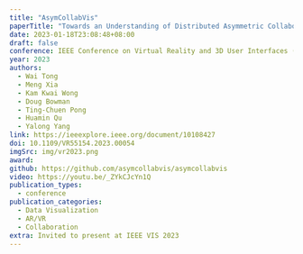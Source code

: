 ```yaml
---
title: "AsymCollabVis"
paperTitle: "Towards an Understanding of Distributed Asymmetric Collaborative Visualization on Problem-solving"
date: 2023-01-18T23:08:48+08:00
draft: false
conference: IEEE Conference on Virtual Reality and 3D User Interfaces (VR)
year: 2023
authors:
  - Wai Tong
  - Meng Xia
  - Kam Kwai Wong
  - Doug Bowman
  - Ting-Chuen Pong
  - Huamin Qu
  - Yalong Yang
link: https://ieeexplore.ieee.org/document/10108427
doi: 10.1109/VR55154.2023.00054
imgSrc: img/vr2023.png
award:
github: https://github.com/asymcollabvis/asymcollabvis
video: https://youtu.be/_ZYkCJcYn1Q
publication_types:
  - conference
publication_categories:
  - Data Visualization
  - AR/VR
  - Collaboration
extra: Invited to present at IEEE VIS 2023
---
```


